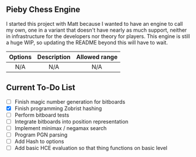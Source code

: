 ## Pieby Chess Engine

I started this project with Matt because I wanted to have an engine to call my own, one in a variant that doesn't have nearly as much support, neither in infrastructure for the developers nor theory for players. This engine is still a huge WIP, so updating the README beyond this will have to wait.

| Options     | Description | Allowed range |
|    :---:    |    :----:   |     :---:     |
|     N/A     |     N/A     |      N/A      |

## Current To-Do List

- [ ] Finish magic number generation for bitboards
- [X] Finish programming Zobrist hashing
- [ ] Perform bitboard tests
- [ ] Integrate bitboards into position representation
- [ ] Implement minimax / negamax search
- [ ] Program PGN parsing
- [ ] Add Hash to options
- [ ] Add basic HCE evaluation so that thing functions on basic level